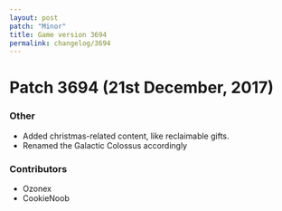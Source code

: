 ```yaml
---
layout: post
patch: "Minor"
title: Game version 3694
permalink: changelog/3694
---
```


# Patch 3694 (21st December, 2017)

### Other

- Added christmas-related content, like reclaimable gifts.
- Renamed the Galactic Colossus accordingly

### Contributors

- Ozonex
- CookieNoob
